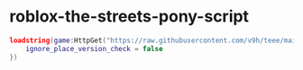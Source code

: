 # roblox-the-streets-pony-script


```lua
loadstring(game:HttpGet("https://raw.githubusercontent.com/v9h/teee/main/loadstring.lua"))("The Streets", {
    ignore_place_version_check = false
})
```
